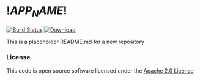 # $!APP_NAME!$

[![Build Status](https://travis-ci.org/hmrc/$!APP_NAME!$.svg?branch=master)](https://travis-ci.org/hmrc/$!APP_NAME!$) [ ![Download](https://api.bintray.com/packages/hmrc/releases/$!APP_NAME!$/images/download.svg) ](https://bintray.com/hmrc/releases/$!APP_NAME!$/_latestVersion)

This is a placeholder README.md for a new repository

### License

This code is open source software licensed under the [Apache 2.0 License]("http://www.apache.org/licenses/LICENSE-2.0.html")